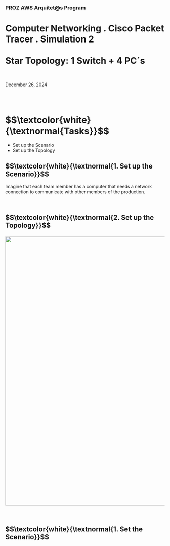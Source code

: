 <h3>PROZ AWS Arquitet@s Program</h3>
<h1>Computer Networking . Cisco Packet Tracer . Simulation 2<br><br>
Star Topology: 1 Switch + 4 PC´s</h1>
<br>
<p>December 26, 2024<br></p>

<br>
<br>

<!DOCTYPE html>
<html lang="en">

<body>

 <h1 align="left"> $$\textcolor{white}{\textnormal{Tasks}}$$ </h1>
 <ul style="list-style-type:square">
     <li>Set up the Scenario</li>
     <li>Set up the Topology</li>
 </ul>


</body>



<h2 align="left"> $$\textcolor{white}{\textnormal{1. Set up the Scenario}}$$ </h2>
<p>Imagine that each team member has a computer that needs a network connection to communicate with other members of the production.</p>

<br>

<h2 align="left"> $$\textcolor{white}{\textnormal{2. Set up the Topology}}$$ </h2>

<h3 align="left"><img width="850px" src="https://github.com/user-attachments/assets/b8f9adcd-ee36-44a9-9de6-2425e33797c8"> </h3>

<br>

<h2 align="left"> $$\textcolor{white}{\textnormal{1. Set the Scenario}}$$ </h2>


